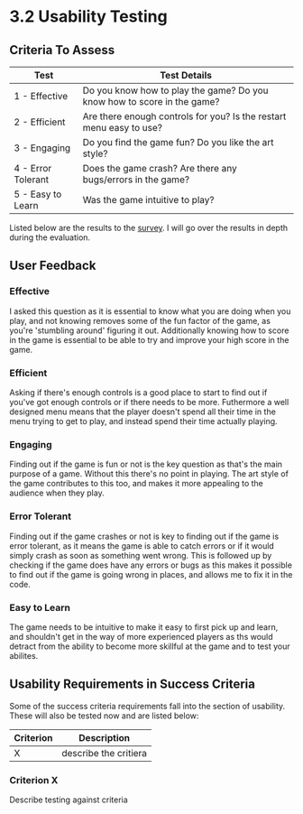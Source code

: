 # 3.2 Usability Testing

## Criteria To Assess

| Test               | Test Details                                                            |
| ------------------ | ----------------------------------------------------------------------- |
| 1 - Effective      | Do you know how to play the game? Do you know how to score in the game? |
| 2 - Efficient      | Are there enough controls for you? Is the restart menu easy to use?     |
| 3 - Engaging       | Do you find the game fun? Do you like the art style?                    |
| 4 - Error Tolerant | Does the game crash? Are there any bugs/errors in the game?             |
| 5 - Easy to Learn  | Was the game intuitive to play?                                         |

Listed below are the results to the [survey](https://www.surveymonkey.co.uk/r/B3YN9N8). I will go over the results in depth during the evaluation.

## User Feedback

### Effective

I asked this question as it is essential to know what you are doing when you play, and not knowing removes some of the fun factor of the game, as you're 'stumbling around' figuring it out. Additionally knowing how to score in the game is essential to be able to try and improve your high score in the game.

### Efficient

Asking if there's enough controls is a good place to start to find out if you've got enough controls or if there needs to be more. Futhermore a well designed menu means that the player doesn't spend all their time in the menu trying to get to play, and instead spend their time actually playing.&#x20;

### Engaging

Finding out if the game is fun or not is the key question as that's the main purpose of a game. Without this there's no point in playing. The art style of the game contributes to this too, and makes it more appealing to the audience when they play.&#x20;

### Error Tolerant

Finding out if the game crashes or not is key to finding out if the game is error tolerant, as it means the game is able to catch errors or if it would simply crash as soon as something went wrong. This is followed up by checking if the game does have any errors or bugs as this makes it possible to find out if the game is going wrong in places, and allows me to fix it in the code.&#x20;

### Easy to Learn

The game needs to be intuitive to make it easy to first pick up and learn, and shouldn't get in the way of more experienced players as ths would detract from the ability to become more skillful at the game and to test your abilites.&#x20;

## Usability Requirements in Success Criteria

Some of the success criteria requirements fall into the section of usability. These will also be tested now and are listed below:

| Criterion | Description           |
| --------- | --------------------- |
| X         | describe the critiera |

### Criterion X

Describe testing against criteria
